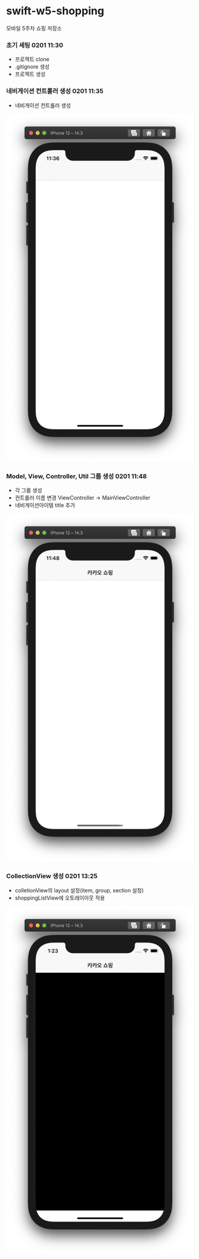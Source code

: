 # swift-w5-shopping
모바일 5주차 쇼핑 저장소



### 초기 세팅 0201 11:30

- 프로젝트 clone
- .gitignore 생성
- 프로젝트 생성

### 네비게이션 컨트롤러 생성 0201 11:35

- 네비게이션 컨트롤러 생성

![image-20210201113643546](README.assets/image-20210201113643546.png)

### Model, View, Controller, Util 그룹 생성 0201 11:48

- 각 그룹 생성
- 컨트롤러 이름 변경 ViewController -> MainViewController
- 네비게이션아이템 title 추가

![image-20210201114850409](README.assets/image-20210201114850409.png)

### CollectionView 생성 0201 13:25

- colletionView의 layout 설정(item, group, section 설정)
- shoppingListView에 오토레이아웃 적용

![image-20210201132333021](README.assets/image-20210201132333021.png)

